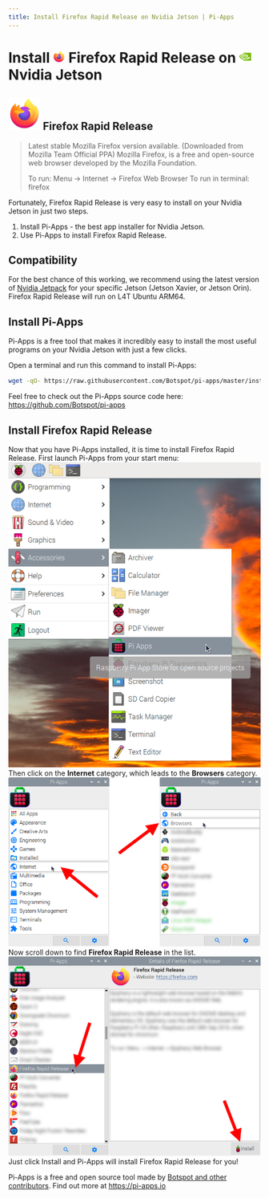 ```yaml
---
title: Install Firefox Rapid Release on Nvidia Jetson | Pi-Apps
---
```

<div class="simple-install-content content">

# Install <img src="/img/app-icons/Firefox Rapid Release/icon-64.png" height=24> Firefox Rapid Release on <img src=/img/other-icons/nvidia-icon.svg height=24> Nvidia Jetson

## <img src="/img/app-icons/Firefox Rapid Release/icon-64.png"> Firefox Rapid Release
> Latest stable Mozilla Firefox version available. (Downloaded from Mozilla Team Official PPA)
> Mozilla Firefox, is a free and open-source web browser developed by the Mozilla Foundation.
> 
> To run: Menu -> Internet -> Firefox Web Browser
> To run in terminal: firefox

Fortunately, Firefox Rapid Release is very easy to install on your Nvidia Jetson in just two steps.
1. Install Pi-Apps - the best app installer for Nvidia Jetson.
2. Use Pi-Apps to install Firefox Rapid Release.
</div>
<div class="simple-install-content content">

## Compatibility
For the best chance of this working, we recommend using the latest version of [Nvidia Jetpack](https://developer.nvidia.com/embedded/jetpack-archive) for your specific Jetson (Jetson Xavier, or Jetson Orin).
Firefox Rapid Release will run on L4T Ubuntu ARM64.
</div>
<div class="simple-install-content content">

## Install Pi-Apps

Pi-Apps is a free tool that makes it incredibly easy to install the most useful programs on your Nvidia Jetson with just a few clicks.

Open a terminal and run this command to install Pi-Apps:
```bash
wget -qO- https://raw.githubusercontent.com/Botspot/pi-apps/master/install | bash
```
Feel free to check out the Pi-Apps source code here: https://github.com/Botspot/pi-apps
</div>
<div class="simple-install-content content">

## Install Firefox Rapid Release

Now that you have Pi-Apps installed, it is time to install Firefox Rapid Release.
First launch Pi-Apps from your start menu:
<img src="/img/start-menu.png">
Then click on the <b>Internet</b> category, which leads to the <b>Browsers</b> category.
<img src="/img/category-selections/Browsers.png">
Now scroll down to find <b>Firefox Rapid Release</b> in the list.
<img src="/img/app-icons/Firefox Rapid Release/app-selection.png">
Just click Install and Pi-Apps will install Firefox Rapid Release for you!
</div>
<div class="simple-install-content content">

Pi-Apps is a free and open source tool made by [Botspot and other contributors](/about/#contributors). Find out more at https://pi-apps.io
</div>
